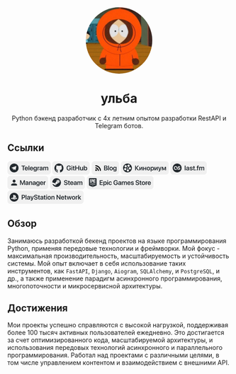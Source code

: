 <div align="center">
  <img align="center" style="border-radius: 50%;" width="150" src="https://raw.githubusercontent.com/ulbwa/ulbwa/main/static/favico.jpg" alt="favico.jpg">
  <h1>ульба</h1>
  <p>Python бэкенд разработчик с 4х летним опытом разработки RestAPI и Telegram ботов. </p>
</div>

## Ссылки

[<img src="https://raw.githubusercontent.com/ulbwa/ulbwa/main/static/badges/telegram.svg" height="30"/>](https://ulbwa.github.io/go?to=telegram)
[<img src="https://raw.githubusercontent.com/ulbwa/ulbwa/main/static/badges/github.svg" height="30"/>](https://ulbwa.github.io/go?to=github)
[<img src="https://raw.githubusercontent.com/ulbwa/ulbwa/main/static/badges/blog.svg" height="30"/>](https://ulbwa.github.io/go?to=blog)
[<img src="https://raw.githubusercontent.com/ulbwa/ulbwa/main/static/badges/kinorium.svg" height="30"/>](https://ulbwa.github.io/go?to=kinorium)
[<img src="https://raw.githubusercontent.com/ulbwa/ulbwa/main/static/badges/lastfm.svg" height="30"/>](https://ulbwa.github.io/go?to=lastfm)
[<img src="https://raw.githubusercontent.com/ulbwa/ulbwa/main/static/badges/manager.svg" height="30"/>](https://ulbwa.github.io/go?to=manager)
[<img src="https://raw.githubusercontent.com/ulbwa/ulbwa/main/static/badges/steam.svg" height="30"/>](https://ulbwa.github.io/go?to=steam)
[<img src="https://raw.githubusercontent.com/ulbwa/ulbwa/main/static/badges/egs.svg" height="30"/>](https://ulbwa.github.io/go?to=egs)
[<img src="https://raw.githubusercontent.com/ulbwa/ulbwa/main/static/badges/psn.svg" height="30"/>](https://ulbwa.github.io/go?to=psn)

## Обзор

Занимаюсь разработкой бекенд проектов на языке программирования Python, применяя передовые технологии и фреймворки. Мой фокус - максимальная производительность, масштабируемость и устойчивость системы. Мой опыт включает в себя использование таких инструментов, как `FastAPI`, `Django`, `Aiogram`, `SQLAlchemy`, и `PostgreSQL`, и др., а также применение парадигм асинхронного программирования, многопоточности и микросервисной архитектуры.

## Достижения

Мои проекты успешно справляются с высокой нагрузкой, поддерживая более 100 тысяч активных пользователей ежедневно. Это достигается за счет оптимизированного кода, масштабируемой архитектуры, и использования передовых технологий асинхронного и параллельного программирования. Работал над проектами с различными целями, в том числе управлением контентом и взаимодействием с внешними API.